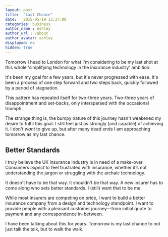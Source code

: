 ```yaml
---
layout: post
title:  "Last Chance"
date:   2015-05-19 13:37:00
categories: business
author_name : Ashley
author_url : /about
author_avatar: ashley
displayed: no
hidden: true
---
```


Tomorrow I head to London for what I'm considering to be my last shot at this whole 'simplifying technology in the insurance industry' ambition.

It's been my goal for a few years, but it's never progressed with ease. It's been a process of one step forward and two steps back, quickly followed by a period of stagnation.

This pattern has repeated itself for two-three years. Two-three years of disappointment and set-backs, only interspersed with the occasional triumph.

The strange thing is, the bumpy nature of this journey hasn't weakened my desire to fulfil this goal. I still feel just as strongly (and capable) of achieving it. I don't _want_ to give up, but after many dead ends I am approaching tomorrow as my last chance.

<!--more-->

<h2>Better Standards</h2>

I truly believe the UK insurance industry is in need of a make-over. Consumers _expect_ to feel frustrated with insurance, whether it’s not understanding the jargon or struggling with the archaic technology.

It doesn't have to be that way. It shouldn't be that way. A new insurer has to come along who sets better standards. I (still) want that to be me.

While most insurers are competing on price, I want to build a better insurance company from a design and technology standpoint. I want to provide people with a pleasant customer journey—from initial quote to payment and any correspondence in-between.

I have been talking about this for years. Tomorrow is my last chance to not just talk the talk, but to walk the walk.